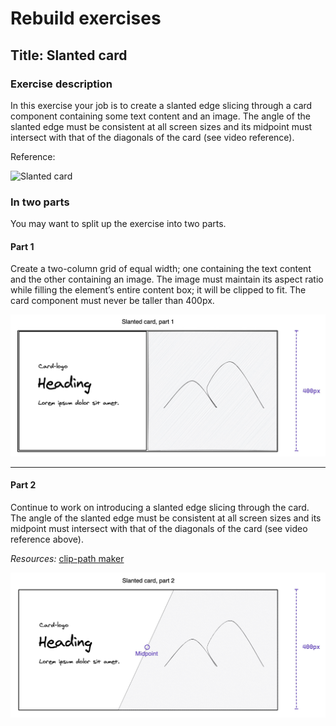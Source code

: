 # Rebuild exercises

## Title: Slanted card

### Exercise description

In this exercise your job is to create a slanted edge slicing through a card component containing some text content and an image. The angle of the slanted edge must be consistent at all screen sizes and its midpoint must intersect with that of the diagonals of the card (see video reference).

Reference:

![Slanted card](slanted-card.gif "slanted card reference")

### In two parts

You may want to split up the exercise into two parts.

#### Part 1

Create a two-column grid of equal width; one containing the text content and the other containing an image. The image must maintain its aspect ratio while filling the element’s entire content box; it will be clipped to fit. The card component must never be taller than 400px.

![Slanted card part 1](slanted-1.jpg "slanted card part 1")

---

#### Part 2

Continue to work on introducing a slanted edge slicing through the card. The angle of the slanted edge must be consistent at all screen sizes and its midpoint must intersect with that of the diagonals of the card (see video reference above).

_Resources:_ [clip-path maker](https://bennettfeely.com/clippy/)

![Slanted card part 2](slanted-2.jpg "slanted card part 2")
